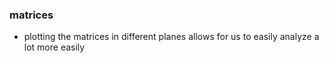 ### matrices
- plotting the matrices in different planes allows for us to easily analyze a lot more easily